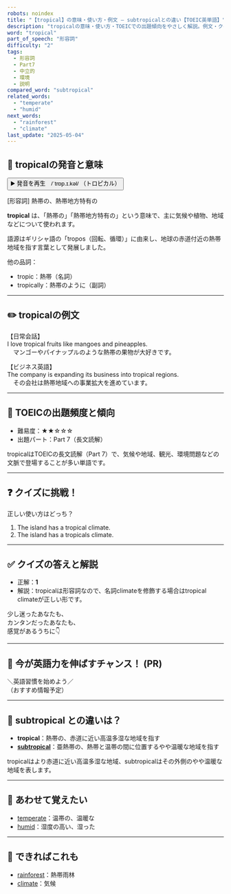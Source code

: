 ```yaml
---
robots: noindex
title: "【tropical】の意味・使い方・例文 ― subtropicalとの違い【TOEIC英単語】"
description: "tropicalの意味・使い方・TOEICでの出題傾向をやさしく解説。例文・クイズ付きでsubtropicalとの違いもわかりやすく学べます。"
word: "tropical"
part_of_speech: "形容詞"
difficulty: "2"
tags:
  - 形容詞
  - Part7
  - 中立的
  - 環境
  - 説明
compared_word: "subtropical"
related_words:
  - "temperate"
  - "humid"
next_words:
  - "rainforest"
  - "climate"
last_update: "2025-05-04"
---
```


## 🔰 tropicalの発音と意味

<button class="play-audio" onclick="playTTS('tropical')">
  <span class="play-audio-main">
    ▶️ 発音を再生　/ˈtrɒp.ɪ.kəl/
  </span>
  <span class="play-audio-sub">
    （トロピカル）
  </span>
</button>

[形容詞] 熱帯の、熱帯地方特有の

**tropical** は、「熱帯の」「熱帯地方特有の」という意味で、主に気候や植物、地域などについて使われます。

語源はギリシャ語の「tropos（回転、循環）」に由来し、地球の赤道付近の熱帯地域を指す言葉として発展しました。

他の品詞：  
- tropic：熱帯（名詞）
- tropically：熱帯のように（副詞）

---

## ✏️ tropicalの例文

【日常会話】  
I love tropical fruits like mangoes and pineapples.  
　マンゴーやパイナップルのような熱帯の果物が大好きです。

【ビジネス英語】  
The company is expanding its business into tropical regions.  
　その会社は熱帯地域への事業拡大を進めています。

---

## 🎯 TOEICの出題頻度と傾向

- 難易度：★★☆☆☆
- 出題パート：Part 7（長文読解）

tropicalはTOEICの長文読解（Part 7）で、気候や地域、観光、環境問題などの文脈で登場することが多い単語です。

---

## ❓ クイズに挑戦！

正しい使い方はどっち？

1. The island has a tropical climate.  
2. The island has a tropicals climate.

---

## ✅ クイズの答えと解説

- 正解：**1**
- 解説：tropicalは形容詞なので、名詞climateを修飾する場合はtropical climateが正しい形です。

少し迷ったあなたも、  
カンタンだったあなたも、  
感覚があるうちに👇️

---

## 🚀 今が英語力を伸ばすチャンス！ (PR)

<div class="info-center">
＼英語習慣を始めよう／<br>  
（おすすめ情報予定）
</div>

---

## 🤔  subtropical との違いは？

- **tropical**：熱帯の、赤道に近い高温多湿な地域を指す
- **[subtropical](/word/subtropical/)**：亜熱帯の、熱帯と温帯の間に位置するやや温暖な地域を指す

tropicalはより赤道に近い高温多湿な地域、subtropicalはその外側のやや温暖な地域を表します。

---

## 🧩 あわせて覚えたい

- [temperate](/word/temperate/)：温帯の、温暖な
- [humid](/word/humid/)：湿度の高い、湿った

---

## 📖 できればこれも

- [rainforest](/word/rainforest/)：熱帯雨林
- [climate](/word/climate/)：気候

<!-- cvid: aid25_bid13 -->
